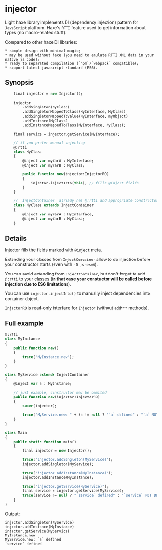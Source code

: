 # injector #

Light haxe library implements DI (dependency injection) pattern for `JavaScript` platform.
Haxe's `RTTI` feature used to get information about types (no macro-related stuff).

Compared to other haxe DI libraries:
	
	* simple design with minimal magic;
	* may be used without haxe (you need to emulate RTTI XML data in your native js code);
	* ready to separated compilation (`npm`/`webpack` compatible);
	* support latest javascript standard (ES6).


Synopsis
--------
```haxe
    final injector = new Injector();
    
    injector
        .addSingleton(MyClass)
        .addSingletonMappedToClass(MyInterface, MyClass)
        .addSingletonMappedToValue(MyInterface, myObject)
        .addInstance(MyClass)
        .addInstanceMappedToClass(MyInterface, MyClass);

    final service = injector.getService(MyInterface);

    // if you prefer manual injecting
    @:rtti
    class MyClass
    {
        @inject var myVarA : MyInterface;
        @inject var myVarB : MyClass;

        public function new(injector:InjectorRO)
        {
            injector.injectInto(this); // fills @inject fields
        }
    }

    // `InjectContainer` already has @:rtti and appropriate constructor
    class MyClass extends InjectContainer
    {
        @inject var myVarA : MyInterface;
        @inject var myVarB : MyClass;
    }
```


Details
-------

Injector fills the fields marked with `@inject` meta.

Extending your classes from `InjectContainer` allow to do injection before your constructor starts (even with `-D js-es=6`). 

You can avoid extending from `InjectContainer`, but don't forget to add `@:rtti` to your classes
(**in that case your constuctor will be called before injection due to ES6 limitations**).

You can use `injector.injectInto()` to manually inject dependencies into container object.

`InjectorRO` is read-only interface for `Injector` (without `add***` methods).


Full example
------------

```haxe
@:rtti
class MyInstance
{
    public function new()
    {
        trace("MyInstance.new");
    }
}

class MyService extends InjectContainer
{
    @inject var a : MyInstance;

    // just example, constructor may be ommited
    public function new(injector:InjectorRO)
    {
        super(injector);
        
        trace("MyService.new: " + (a != null ? "`a` defined" : "`a` NOT DEFINED"));
    }
}

class Main
{
	public static function main()
	{
		final injector = new Injector();
		
        trace("injector.addSingleton(MyService)");
        injector.addSingleton(MyService);

        trace("injector.addInstance(MyInstance)");
        injector.addInstance(MyInstance);
		
		trace("injector.getService(MyService)");
        final service = injector.getService(MyService);
        trace(service != null ? "`service` defined" : "`service` NOT DEFINED");
	}
}
```

Output:
```shell
injector.addSingleton(MyService)
injector.addInstance(MyInstance)
injector.getService(MyService)
MyInstance.new
MyService.new: `a` defined
`service` defined
```
